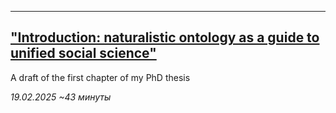 
---

## ["Introduction: naturalistic ontology as a guide to unified social science"](disser_test)

A draft of the first chapter of my PhD thesis

*19.02.2025  ~43 минуты*
